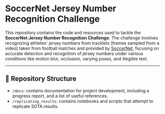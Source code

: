 # SoccerNet Jersey Number Recognition Challenge  

This repository contains the code and resources used to tackle the **SoccerNet Jersey Number Recognition Challenge**. The challenge involves recognizing athletes' jersey numbers from tracklets (frames sampled from a video) taken from football matches and provided by [SoccerNet](https://github.com/SoccerNet/sn-jersey), focusing on accurate detection and recognition of jersey numbers under various conditions like motion blur, occlusion, varying poses, and illegible text.

---

## 📁 Repository Structure  

- `/docs`: contains documentation for project development, including a progress report, and a list of useful references.
- `/replicating_results`: contains notebooks and scripts that attempt to replicate SOTA results.
